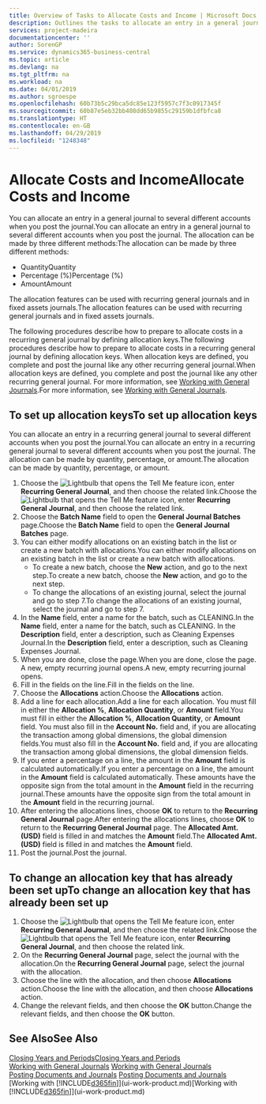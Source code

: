 ```yaml
---
title: Overview of Tasks to Allocate Costs and Income | Microsoft Docs
description: Outlines the tasks to allocate an entry in a general journal to several different accounts when you post the journal.
services: project-madeira
documentationcenter: ''
author: SorenGP
ms.service: dynamics365-business-central
ms.topic: article
ms.devlang: na
ms.tgt_pltfrm: na
ms.workload: na
ms.date: 04/01/2019
ms.author: sgroespe
ms.openlocfilehash: 60b73b5c29bca5dc85e123f5957c7f3c0917345f
ms.sourcegitcommit: 60b87e5eb32bb408dd65b9855c29159b1dfbfca8
ms.translationtype: HT
ms.contentlocale: en-GB
ms.lasthandoff: 04/29/2019
ms.locfileid: "1248348"
---
```

# <a name="allocate-costs-and-income"></a><span data-ttu-id="4f7e3-103">Allocate Costs and Income</span><span class="sxs-lookup"><span data-stu-id="4f7e3-103">Allocate Costs and Income</span></span>
<span data-ttu-id="4f7e3-104">You can allocate an entry in a general journal to several different accounts when you post the journal.</span><span class="sxs-lookup"><span data-stu-id="4f7e3-104">You can allocate an entry in a general journal to several different accounts when you post the journal.</span></span> <span data-ttu-id="4f7e3-105">The allocation can be made by three different methods:</span><span class="sxs-lookup"><span data-stu-id="4f7e3-105">The allocation can be made by three different methods:</span></span>

* <span data-ttu-id="4f7e3-106">Quantity</span><span class="sxs-lookup"><span data-stu-id="4f7e3-106">Quantity</span></span>
* <span data-ttu-id="4f7e3-107">Percentage (%)</span><span class="sxs-lookup"><span data-stu-id="4f7e3-107">Percentage (%)</span></span>
* <span data-ttu-id="4f7e3-108">Amount</span><span class="sxs-lookup"><span data-stu-id="4f7e3-108">Amount</span></span>

<span data-ttu-id="4f7e3-109">The allocation features can be used with recurring general journals and in fixed assets journals.</span><span class="sxs-lookup"><span data-stu-id="4f7e3-109">The allocation features can be used with recurring general journals and in fixed assets journals.</span></span>
<!--You can also distribute the cost or revenue of a line to an intercompany partner when you post a sales or purchase document. When you post the document, a line will be posted in your general journal, and a corresponding line will be created in the intercompany outbox.-->

<span data-ttu-id="4f7e3-110">The following procedures describe how to prepare to allocate costs in a recurring general journal by defining allocation keys.</span><span class="sxs-lookup"><span data-stu-id="4f7e3-110">The following procedures describe how to prepare to allocate costs in a recurring general journal by defining allocation keys.</span></span> <span data-ttu-id="4f7e3-111">When allocation keys are defined, you complete and post the journal like any other recurring general journal.</span><span class="sxs-lookup"><span data-stu-id="4f7e3-111">When allocation keys are defined, you complete and post the journal like any other recurring general journal.</span></span> <span data-ttu-id="4f7e3-112">For more information, see [Working with General Journals](ui-work-general-journals.md).</span><span class="sxs-lookup"><span data-stu-id="4f7e3-112">For more information, see [Working with General Journals](ui-work-general-journals.md).</span></span>

## <a name="to-set-up-allocation-keys"></a><span data-ttu-id="4f7e3-113">To set up allocation keys</span><span class="sxs-lookup"><span data-stu-id="4f7e3-113">To set up allocation keys</span></span>
<span data-ttu-id="4f7e3-114">You can allocate an entry in a recurring general journal to several different accounts when you post the journal.</span><span class="sxs-lookup"><span data-stu-id="4f7e3-114">You can allocate an entry in a recurring general journal to several different accounts when you post the journal.</span></span> <span data-ttu-id="4f7e3-115">The allocation can be made by quantity, percentage, or amount.</span><span class="sxs-lookup"><span data-stu-id="4f7e3-115">The allocation can be made by quantity, percentage, or amount.</span></span>
1. <span data-ttu-id="4f7e3-116">Choose the ![Lightbulb that opens the Tell Me feature](media/ui-search/search_small.png "Tell me what you want to do") icon, enter **Recurring General Journal**, and then choose the related link.</span><span class="sxs-lookup"><span data-stu-id="4f7e3-116">Choose the ![Lightbulb that opens the Tell Me feature](media/ui-search/search_small.png "Tell me what you want to do") icon, enter **Recurring General Journal**, and then choose the related link.</span></span>
2. <span data-ttu-id="4f7e3-117">Choose the **Batch Name** field to open the **General Journal Batches** page.</span><span class="sxs-lookup"><span data-stu-id="4f7e3-117">Choose the **Batch Name** field to open the **General Journal Batches** page.</span></span>
3. <span data-ttu-id="4f7e3-118">You can either modify allocations on an existing batch in the list or create a new batch with allocations.</span><span class="sxs-lookup"><span data-stu-id="4f7e3-118">You can either modify allocations on an existing batch in the list or create a new batch with allocations.</span></span>
   * <span data-ttu-id="4f7e3-119">To create a new batch, choose the **New** action, and go to the next step.</span><span class="sxs-lookup"><span data-stu-id="4f7e3-119">To create a new batch, choose the **New** action, and go to the next step.</span></span>
   * <span data-ttu-id="4f7e3-120">To change the allocations of an existing journal, select the journal and go to step 7.</span><span class="sxs-lookup"><span data-stu-id="4f7e3-120">To change the allocations of an existing journal, select the journal and go to step 7.</span></span>    
4. <span data-ttu-id="4f7e3-121">In the **Name** field, enter a name for the batch, such as CLEANING.</span><span class="sxs-lookup"><span data-stu-id="4f7e3-121">In the **Name** field, enter a name for the batch, such as CLEANING.</span></span> <span data-ttu-id="4f7e3-122">In the **Description** field, enter a description, such as Cleaning Expenses Journal.</span><span class="sxs-lookup"><span data-stu-id="4f7e3-122">In the **Description** field, enter a description, such as Cleaning Expenses Journal.</span></span>
5. <span data-ttu-id="4f7e3-123">When you are done, close the page.</span><span class="sxs-lookup"><span data-stu-id="4f7e3-123">When you are done, close the page.</span></span> <span data-ttu-id="4f7e3-124">A new, empty recurring journal opens.</span><span class="sxs-lookup"><span data-stu-id="4f7e3-124">A new, empty recurring journal opens.</span></span>
6. <span data-ttu-id="4f7e3-125">Fill in the fields on the line.</span><span class="sxs-lookup"><span data-stu-id="4f7e3-125">Fill in the fields on the line.</span></span>
7. <span data-ttu-id="4f7e3-126">Choose the **Allocations** action.</span><span class="sxs-lookup"><span data-stu-id="4f7e3-126">Choose the **Allocations** action.</span></span>
8. <span data-ttu-id="4f7e3-127">Add a line for each allocation.</span><span class="sxs-lookup"><span data-stu-id="4f7e3-127">Add a line for each allocation.</span></span> <span data-ttu-id="4f7e3-128">You must fill in either the **Allocation %**, **Allocation Quantity**, or **Amount** field.</span><span class="sxs-lookup"><span data-stu-id="4f7e3-128">You must fill in either the **Allocation %**, **Allocation Quantity**, or **Amount** field.</span></span> <span data-ttu-id="4f7e3-129">You must also fill in the **Account No.** field and, if you are allocating the transaction among global dimensions, the global dimension fields.</span><span class="sxs-lookup"><span data-stu-id="4f7e3-129">You must also fill in the **Account No.** field and, if you are allocating the transaction among global dimensions, the global dimension fields.</span></span>
9. <span data-ttu-id="4f7e3-130">If you enter a percentage on a line, the amount in the **Amount** field is calculated automatically.</span><span class="sxs-lookup"><span data-stu-id="4f7e3-130">If you enter a percentage on a line, the amount in the **Amount** field is calculated automatically.</span></span> <span data-ttu-id="4f7e3-131">These amounts have the opposite sign from the total amount in the **Amount** field in the recurring journal.</span><span class="sxs-lookup"><span data-stu-id="4f7e3-131">These amounts have the opposite sign from the total amount in the **Amount** field in the recurring journal.</span></span>
10. <span data-ttu-id="4f7e3-132">After entering the allocations lines, choose **OK** to return to the **Recurring General Journal** page.</span><span class="sxs-lookup"><span data-stu-id="4f7e3-132">After entering the allocations lines, choose **OK** to return to the **Recurring General Journal** page.</span></span> <span data-ttu-id="4f7e3-133">The **Allocated Amt. (USD)** field is filled in and matches the **Amount** field.</span><span class="sxs-lookup"><span data-stu-id="4f7e3-133">The **Allocated Amt. (USD)** field is filled in and matches the **Amount** field.</span></span>
11. <span data-ttu-id="4f7e3-134">Post the journal.</span><span class="sxs-lookup"><span data-stu-id="4f7e3-134">Post the journal.</span></span>

## <a name="to-change-an-allocation-key-that-has-already-been-set-up"></a><span data-ttu-id="4f7e3-135">To change an allocation key that has already been set up</span><span class="sxs-lookup"><span data-stu-id="4f7e3-135">To change an allocation key that has already been set up</span></span>
1. <span data-ttu-id="4f7e3-136">Choose the ![Lightbulb that opens the Tell Me feature](media/ui-search/search_small.png "Tell me what you want to do") icon, enter **Recurring General Journal**, and then choose the related link.</span><span class="sxs-lookup"><span data-stu-id="4f7e3-136">Choose the ![Lightbulb that opens the Tell Me feature](media/ui-search/search_small.png "Tell me what you want to do") icon, enter **Recurring General Journal**, and then choose the related link.</span></span>
2. <span data-ttu-id="4f7e3-137">On the **Recurring General Journal** page, select the journal with the allocation.</span><span class="sxs-lookup"><span data-stu-id="4f7e3-137">On the **Recurring General Journal** page, select the journal with the allocation.</span></span>
3. <span data-ttu-id="4f7e3-138">Choose the line with the allocation, and then choose **Allocations** action.</span><span class="sxs-lookup"><span data-stu-id="4f7e3-138">Choose the line with the allocation, and then choose **Allocations** action.</span></span>
4. <span data-ttu-id="4f7e3-139">Change the relevant fields, and then choose the **OK** button.</span><span class="sxs-lookup"><span data-stu-id="4f7e3-139">Change the relevant fields, and then choose the **OK** button.</span></span>

## <a name="see-also"></a><span data-ttu-id="4f7e3-140">See Also</span><span class="sxs-lookup"><span data-stu-id="4f7e3-140">See Also</span></span>
[<span data-ttu-id="4f7e3-141">Closing Years and Periods</span><span class="sxs-lookup"><span data-stu-id="4f7e3-141">Closing Years and Periods</span></span>](year-close-years-periods.md)  
<span data-ttu-id="4f7e3-142">[Working with General Journals](ui-work-general-journals.md)  </span><span class="sxs-lookup"><span data-stu-id="4f7e3-142">[Working with General Journals](ui-work-general-journals.md)  </span></span>  
<span data-ttu-id="4f7e3-143">[Posting Documents and Journals](ui-post-documents-journals.md)  </span><span class="sxs-lookup"><span data-stu-id="4f7e3-143">[Posting Documents and Journals](ui-post-documents-journals.md)  </span></span>  
<span data-ttu-id="4f7e3-144">[Working with [!INCLUDE[d365fin](includes/d365fin_md.md)]](ui-work-product.md)</span><span class="sxs-lookup"><span data-stu-id="4f7e3-144">[Working with [!INCLUDE[d365fin](includes/d365fin_md.md)]](ui-work-product.md)</span></span>
